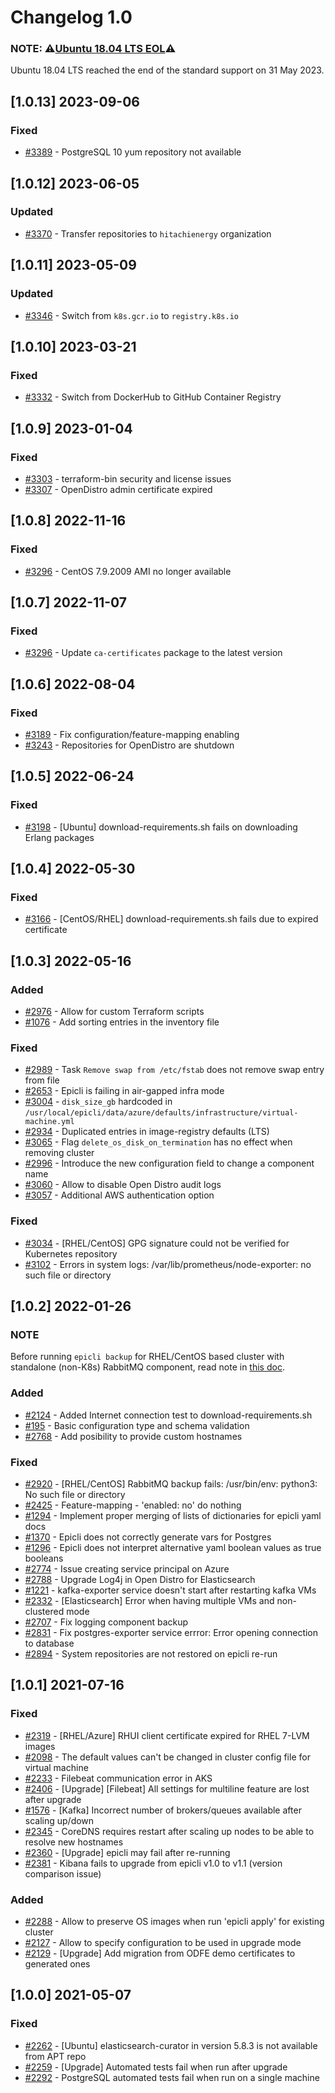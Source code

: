 # Changelog 1.0

### NOTE: ⚠️[**Ubuntu 18.04 LTS EOL**](https://ubuntu.com/blog/18-04-end-of-standard-support)⚠️
Ubuntu 18.04 LTS reached the end of the standard support on 31 May 2023.

## [1.0.13] 2023-09-06

### Fixed

- [#3389](https://github.com/hitachienergy/epiphany/issues/3389) - PostgreSQL 10 yum repository not available

## [1.0.12] 2023-06-05

### Updated

- [#3370](https://github.com/hitachienergy/epiphany/issues/3370) - Transfer repositories to `hitachienergy` organization

## [1.0.11] 2023-05-09

### Updated

- [#3346](https://github.com/hitachienergy/epiphany/issues/3346) - Switch from `k8s.gcr.io` to `registry.k8s.io`

## [1.0.10] 2023-03-21

### Fixed

- [#3332](https://github.com/hitachienergy/epiphany/issues/3332) - Switch from DockerHub to GitHub Container Registry

## [1.0.9] 2023-01-04

### Fixed

- [#3303](https://github.com/hitachienergy/epiphany/issues/3303) - terraform-bin security and license issues
- [#3307](https://github.com/hitachienergy/epiphany/issues/3307) - OpenDistro admin certificate expired

## [1.0.8] 2022-11-16

### Fixed

- [#3296](https://github.com/hitachienergy/epiphany/issues/3299) - CentOS 7.9.2009 AMI no longer available

## [1.0.7] 2022-11-07

### Fixed

- [#3296](https://github.com/hitachienergy/epiphany/issues/3296) - Update `ca-certificates` package to the latest version

## [1.0.6] 2022-08-04

### Fixed

- [#3189](https://github.com/hitachienergy/epiphany/issues/3189) - Fix configuration/feature-mapping enabling
- [#3243](https://github.com/hitachienergy/epiphany/issues/3243) - Repositories for OpenDistro are shutdown

## [1.0.5] 2022-06-24

### Fixed

- [#3198](https://github.com/hitachienergy/epiphany/issues/3198) - [Ubuntu] download-requirements.sh fails on downloading Erlang packages

## [1.0.4] 2022-05-30

### Fixed

- [#3166](https://github.com/hitachienergy/epiphany/issues/3166) - [CentOS/RHEL] download-requirements.sh fails due to expired certificate

## [1.0.3] 2022-05-16

### Added

- [#2976](https://github.com/hitachienergy/epiphany/issues/2976) - Allow for custom Terraform scripts
- [#1076](https://github.com/hitachienergy/epiphany/issues/1076) - Add sorting entries in the inventory file

### Fixed

- [#2989](https://github.com/hitachienergy/epiphany/issues/2989) - Task `Remove swap from /etc/fstab` does not remove swap entry from file
- [#2653](https://github.com/hitachienergy/epiphany/issues/2653) - Epicli is failing in air-gapped infra mode
- [#3004](https://github.com/hitachienergy/epiphany/issues/3004) - `disk_size_gb` hardcoded in `/usr/local/epicli/data/azure/defaults/infrastructure/virtual-machine.yml`
- [#2934](https://github.com/hitachienergy/epiphany/issues/2934) - Duplicated entries in image-registry defaults (LTS)
- [#3065](https://github.com/hitachienergy/epiphany/issues/3065) - Flag `delete_os_disk_on_termination` has no effect when removing cluster
- [#2996](https://github.com/hitachienergy/epiphany/issues/2996) - Introduce the new configuration field to change a component name
- [#3060](https://github.com/hitachienergy/epiphany/issues/3060) - Allow to disable Open Distro audit logs
- [#3057](https://github.com/hitachienergy/epiphany/issues/3057) - Additional AWS authentication option

### Fixed

- [#3034](https://github.com/hitachienergy/epiphany/issues/3034) - [RHEL/CentOS] GPG signature could not be verified for Kubernetes repository
- [#3102](https://github.com/hitachienergy/epiphany/issues/3102) - Errors in system logs: /var/lib/prometheus/node-exporter: no such file or directory

## [1.0.2] 2022-01-26

### NOTE ###

Before running `epicli backup` for RHEL/CentOS based cluster with standalone (non-K8s) RabbitMQ component,
read note in [this doc](docs/home/howto/BACKUP.md#1-how-to-perform-backup).

### Added

- [#2124](https://github.com/hitachienergy/epiphany/issues/2124) - Added Internet connection test to download-requirements.sh
- [#195](https://github.com/hitachienergy/epiphany/issues/195) - Basic configuration type and schema validation
- [#2768](https://github.com/hitachienergy/epiphany/issues/2768) - Add posibility to provide custom hostnames

### Fixed

- [#2920](https://github.com/hitachienergy/epiphany/issues/2920) - [RHEL/CentOS] RabbitMQ backup fails: /usr/bin/env: python3: No such file or directory
- [#2425](https://github.com/hitachienergy/epiphany/issues/2425) - Feature-mapping - 'enabled: no' do nothing
- [#1294](https://github.com/hitachienergy/epiphany/issues/1294) - Implement proper merging of lists of dictionaries for epicli yaml docs
- [#1370](https://github.com/hitachienergy/epiphany/issues/1370) - Epicli does not correctly generate vars for Postgres
- [#1296](https://github.com/hitachienergy/epiphany/issues/1296) - Epicli does not interpret alternative yaml boolean values as true booleans
- [#2774](https://github.com/hitachienergy/epiphany/issues/2774) - Issue creating service principal on Azure
- [#2788](https://github.com/hitachienergy/epiphany/issues/2788) - Upgrade Log4j in Open Distro for Elasticsearch
- [#1221](https://github.com/hitachienergy/epiphany/issues/1221) - kafka-exporter service doesn't start after restarting kafka VMs
- [#2332](https://github.com/hitachienergy/epiphany/issues/2332) - [Elasticsearch] Error when having multiple VMs and non-clustered mode
- [#2707](https://github.com/hitachienergy/epiphany/issues/2707) - Fix logging component backup
- [#2831](https://github.com/hitachienergy/epiphany/issues/2831) - Fix postgres-exporter service errror: Error opening connection to database
- [#2894](https://github.com/hitachienergy/epiphany/issues/2894) - System repositories are not restored on epicli re-run

## [1.0.1] 2021-07-16

### Fixed

- [#2319](https://github.com/hitachienergy/epiphany/issues/2319) - [RHEL/Azure] RHUI client certificate expired for RHEL 7-LVM images
- [#2098](https://github.com/hitachienergy/epiphany/issues/2098) - The default values can't be changed in cluster config file for virtual machine
- [#2233](https://github.com/hitachienergy/epiphany/issues/2233) - Filebeat communication error in AKS
- [#2406](https://github.com/hitachienergy/epiphany/issues/2406) - [Upgrade] [Filebeat] All settings for multiline feature are lost after upgrade
- [#1576](https://github.com/hitachienergy/epiphany/issues/1576) - [Kafka] Incorrect number of brokers/queues available after scaling up/down
- [#2345](https://github.com/hitachienergy/epiphany/issues/2345) - CoreDNS requires restart after scaling up nodes to be able to resolve new hostnames
- [#2360](https://github.com/hitachienergy/epiphany/issues/2360) - [Upgrade] epicli may fail after re-running
- [#2381](https://github.com/hitachienergy/epiphany/issues/2381) - Kibana fails to upgrade from epicli v1.0 to v1.1 (version comparison issue)

### Added

- [#2288](https://github.com/hitachienergy/epiphany/issues/2288) - Allow to preserve OS images when run 'epicli apply' for existing cluster
- [#2127](https://github.com/hitachienergy/epiphany/issues/2127) - Allow to specify configuration to be used in upgrade mode
- [#2129](https://github.com/hitachienergy/epiphany/issues/2129) - [Upgrade] Add migration from ODFE demo certificates to generated ones

## [1.0.0] 2021-05-07

### Fixed

- [#2262](https://github.com/hitachienergy/epiphany/issues/2262) - [Ubuntu] elasticsearch-curator in version 5.8.3 is not available from APT repo
- [#2259](https://github.com/hitachienergy/epiphany/issues/2259) - [Upgrade] Automated tests fail when run after upgrade
- [#2292](https://github.com/hitachienergy/epiphany/issues/2292) - PostgreSQL automated tests fail when run on a single machine
